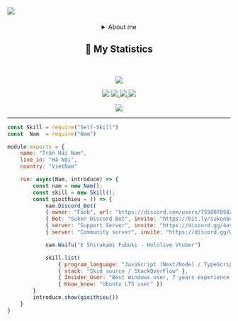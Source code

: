 
<h1 aline="center">
 <a href="https://git.io/typing-svg">
  <img src="https://readme-typing-svg.herokuapp.com?font=Fira+Code&pause=1000&color=F7F7F7&width=435&lines=Hi+my+name+is+Hai+Nam+;CTRL+%2B+C+----+CTRL+%2B+V;Shirakami+Fubuki+Love+You+❣️"/>
 </a>
</h1>
<div align = "center"> 
 <details><summary>About me</summary>
  <p>
   <br>- A developer from Viet Nam</br>
   <br>- Studying at FPT Polytechnic</br>
   <br>- My age is a secret</br>
   <br>- I am a Anime Otaku</br>
  </p>
  </details>
<h2 align="center">🔖 My Statistics</h2>
&nbsp;
<p align="center">
    
   <a href="https://github.com/Fubuki-World0510">
        <img src="https://github-readme-streak-stats.herokuapp.com?user=Fubuki-World0510&hide_border=true&background=0D1117&currStreakLabel=FFFFFF&sideLabels=FFFFFF&currStreakNum=FFFFFF&dates=FFFFFF&sideNums=FFFFFF&fire=F7F7F7&ring=F7F7F7&stroke=FFFFFFFF"/>
 </a>
 
 
 <a><img src="https://img.shields.io/badge/powershell-5391FE?style=for-the-badge&logo=powershell&logoColor=white"></a>
  <a href="https://twitter.com/This_is_a__fox">
  <img src="https://img.shields.io/badge/Twitter-1DA1F2?style=for-the-badge&logo=twitter&logoColor=white">
 </a>
 <a href="https://www.facebook.com/HaiFubu1234">
  <img src="https://img.shields.io/badge/Facebook-1877F2?style=for-the-badge&logo=facebook&logoColor=white">
 </a>
 <a><img src="https://img.shields.io/badge/JavaScript-grey?style=for-the-badge&logo=javascript"></a>

   <a href="https://open.spotify.com/user/31hlisifx4gblbhr6se6nl3bt6jq">
    <img src="https://cdn.discordapp.com/attachments/881440354333786112/1041027378371100752/image.png"/>
   </a>
</p>
</div>

------------------------------------------  
```js
const Skill = require("Self-Skill")
const  Nam  = require("Nam")

module.exports = {
    name: "Trần Hải Nam",
    live_in: "Hà Nội",
    country: "VietNam"

    run: async(Nam, introduce) => {
        const nam = new Nam();
        const skill = new Skill();
        const gioithieu = () => {
            nam.Discord_Bot(
            { owner: "Foob", url: "https://discord.com/users/755007858294259734" },
            { Bot: "Sukon Discord Bot", invite: "https://bit.ly/sukonbudiscord"}, 
            { server: "Support Server", invite: "https://discord.gg/4avukvUBFM" }, 
            { server: "Community server", invite: "https://discord.gg/Wsbe24xETX (VN)" });

            nam.Waifu("❣ Shirakami Fubuki - Hololive Vtuber")

            skill.list(
                { program_language: "JavaScript (Next/Node) / TypeScript / CSS / C# (.NET Framework)", fullstack: false }, 
                { stack: "Skid source / StackOverFlow" }, 
                { Insider_User: "Best Windows user, 7 years experience with Windows Microsoft" }, 
                { Know_know: "Ubuntu LTS user" })
        }
        introduce.show(gioithieu())
    }
}
```
